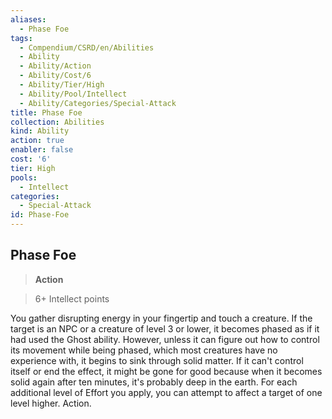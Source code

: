 ```yaml
---
aliases:
  - Phase Foe
tags:
  - Compendium/CSRD/en/Abilities
  - Ability
  - Ability/Action
  - Ability/Cost/6
  - Ability/Tier/High
  - Ability/Pool/Intellect
  - Ability/Categories/Special-Attack
title: Phase Foe
collection: Abilities
kind: Ability
action: true
enabler: false
cost: '6'
tier: High
pools:
  - Intellect
categories:
  - Special-Attack
id: Phase-Foe
---
```

## Phase Foe    
>**Action**    
>6+ Intellect points  
    
You gather disrupting energy in your fingertip and touch a creature. If the target is an NPC or a creature of level 3 or lower, it becomes phased as if it had used the Ghost ability. However, unless it can figure out how to control its movement while being phased, which most creatures have no experience with, it begins to sink through solid matter. If it can't control itself or end the effect, it might be gone for good because when it becomes solid again after ten minutes, it's probably deep in the earth. For each additional level of Effort you apply, you can attempt to affect a target of one level higher. Action.
